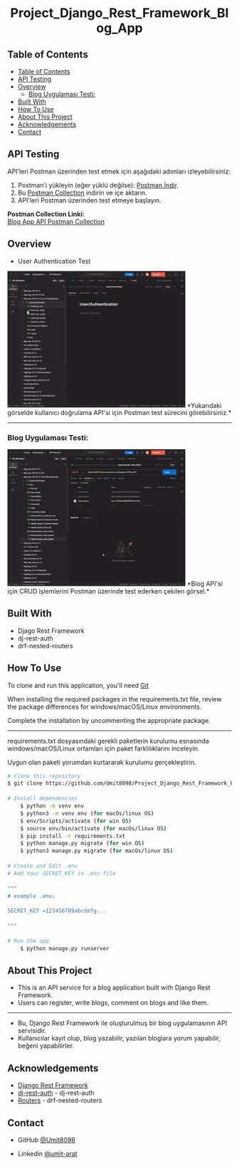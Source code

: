 <!-- Please update value in the {}  -->

<h1 align="center">Project_Django_Rest_Framework_Blog_App</h1>


<!-- <div align="center">
  <h3>
    <a href="https://umit8114.pythonanywhere.com/">
      Demo
    </a>
     | 
    <a href="https://umit8114.pythonanywhere.com/">
      Project
    </a>
 
  </h3>
</div> -->

<!-- TABLE OF CONTENTS -->

## Table of Contents

- [Table of Contents](#table-of-contents)
- [API Testing](#api-testing)
- [Overview](#overview)
  - [Blog Uygulaması Testi:](#blog-uygulaması-testi)
- [Built With](#built-with)
- [How To Use](#how-to-use)
- [About This Project](#about-this-project)
- [Acknowledgements](#acknowledgements)
- [Contact](#contact)

## API Testing

API'leri Postman üzerinden test etmek için aşağıdaki adımları izleyebilirsiniz:

1. Postman'i yükleyin (eğer yüklü değilse): [Postman İndir](https://www.postman.com/downloads/).
2. Bu [Postman Collection](https://umit-dev.postman.co/workspace/Team-Workspace~7e9925db-bf34-4ab9-802e-6deb333b7a46/collection/17531143-00b58f75-ce21-4f00-9e94-24eaec4d32b0?action=share&creator=17531143) indirin ve içe aktarın.
3. API'leri Postman üzerinden test etmeye başlayın.

**Postman Collection Linki:**  
[Blog App API Postman Collection](https://umit-dev.postman.co/workspace/Team-Workspace~7e9925db-bf34-4ab9-802e-6deb333b7a46/collection/17531143-00b58f75-ce21-4f00-9e94-24eaec4d32b0?action=share&creator=17531143)


## Overview
- User Authentication Test
<!-- ![screenshot](project_screenshot/Blog_App_RF_CH-12_V.02-1.gif) -->
<img src="project_screenshot/Blog_App_RF_CH-12_V.02-1.gif" alt="User/Authentication app testing on Postman" width="400"/>
*Yukarıdaki görselde kullanıcı doğrulama API'si için Postman test sürecini görebilirsiniz.*

---

### Blog Uygulaması Testi:
<!-- ![screenshot](project_screenshot/Blog_App_RF_CH-12_V.02-2.gif) -->
<img src="project_screenshot/Blog_App_RF_CH-12_V.02-2.gif" alt="Blog app testing on Postman" width="400"/>
*Blog API'si için CRUD işlemlerini Postman üzerinde test ederken çekilen görsel.*

## Built With

<!-- This section should list any major frameworks that you built your project using. Here are a few examples.-->

- Djago Rest Framework
- dj-rest-auth
- drf-nested-routers

## How To Use

<!-- This is an example, please update according to your application -->

To clone and run this application, you'll need [Git](https://github.com/Umit8098/Project_Django_Rest_Framework_Blog_App_CH-12_V.02.git) 

When installing the required packages in the requirements.txt file, review the package differences for windows/macOS/Linux environments. 

Complete the installation by uncommenting the appropriate package.

---

requirements.txt dosyasındaki gerekli paketlerin kurulumu esnasında windows/macOS/Linux ortamları için paket farklılıklarını inceleyin. 

Uygun olan paketi yorumdan kurtararak kurulumu gerçekleştirin. 

```bash
# Clone this repository
$ git clone https://github.com/Umit8098/Project_Django_Rest_Framework_Blog_App_CH-12_V.02.git

# Install dependencies
    $ python -m venv env
    $ python3 -m venv env (for macOs/linux OS)
    $ env/Scripts/activate (for win OS)
    $ source env/bin/activate (for macOs/linux OS)
    $ pip install -r requirements.txt
    $ python manage.py migrate (for win OS)
    $ python3 manage.py migrate (for macOs/linux OS)

# Create and Edit .env
# Add Your SECRET_KEY in .env file

"""
# example .env;

SECRET_KEY =123456789abcdefg...

"""

# Run the app
    $ python manage.py runserver
```

## About This Project
- This is an API service for a blog application built with Django Rest Framework.
- Users can register, write blogs, comment on blogs and like them.

<hr>

- Bu, Django Rest Framework ile oluşturulmuş bir blog uygulamasının API servisidir.
- Kullanıcılar kayıt olup, blog yazabilir, yazılan bloglara yorum yapabilir, beğeni yapabilirler.

## Acknowledgements
- [Django Rest Framework](https://www.django-rest-framework.org/)
- [dj-rest-auth](https://dj-rest-auth.readthedocs.io/en/latest/) - dj-rest-auth
- [Routers](https://github.com/alanjds/drf-nested-routers) - drf-nested-routers

## Contact

<!-- - Website [your-website.com](https://{your-web-site-link}) -->
- GitHub [@Umit8098](https://github.com/Umit8098)

- Linkedin [@umit-arat](https://linkedin.com/in/umit-arat/)
<!-- - Twitter [@your-twitter](https://{twitter.com/your-username}) -->
